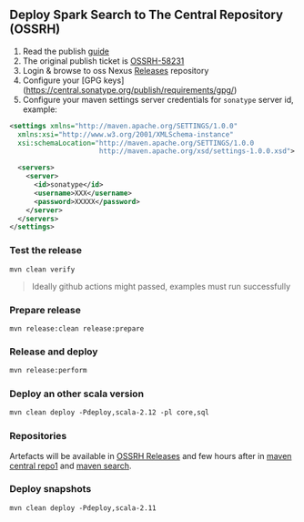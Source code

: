## Deploy Spark Search to The Central Repository (OSSRH)
1. Read the publish [guide](https://central.sonatype.org/publish/)
2. The original publish ticket is [OSSRH-58231](https://issues.sonatype.org/browse/OSSRH-58231)
3. Login & browse to oss Nexus [Releases](https://oss.sonatype.org/#view-repositories;releases~browsestorage~io/github/phymbert) repository
4. Configure your [GPG keys] (https://central.sonatype.org/publish/requirements/gpg/)
5. Configure your maven settings server credentials for `sonatype` server id, example:

```xml
<settings xmlns="http://maven.apache.org/SETTINGS/1.0.0"
  xmlns:xsi="http://www.w3.org/2001/XMLSchema-instance"
  xsi:schemaLocation="http://maven.apache.org/SETTINGS/1.0.0
                      http://maven.apache.org/xsd/settings-1.0.0.xsd">

  <servers>
    <server>
      <id>sonatype</id>
      <username>XXX</username>
      <password>XXXXX</password>
    </server>
  </servers>
</settings>
```

###  Test the release
```
mvn clean verify
```
> Ideally github actions might passed, examples must run successfully

### Prepare release
```
mvn release:clean release:prepare
```

### Release and deploy
```xml
mvn release:perform
```

### Deploy an other scala version
```xml
mvn clean deploy -Pdeploy,scala-2.12 -pl core,sql
```

### Repositories
Artefacts will be available in [OSSRH Releases](https://oss.sonatype.org/content/groups/public/io/github/phymbert/)
and few hours after in [maven central repo1](https://repo1.maven.org/maven2/io/github/phymbert/) and [maven search](https://search.maven.org/search?q=g:io.github.phymbert). 

### Deploy snapshots
```xml
mvn clean deploy -Pdeploy,scala-2.11
```
